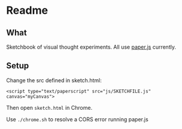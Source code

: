 # Readme #

## What ##

Sketchbook of visual thought experiments.
All use [paper.js](paperjs.org) currently.

## Setup ##

Change the src defined in sketch.html:

```
<script type="text/paperscript" src="js/SKETCHFILE.js" canvas="myCanvas">
```

Then open `sketch.html` in Chrome.

Use `./chrome.sh` to resolve a CORS error running paper.js